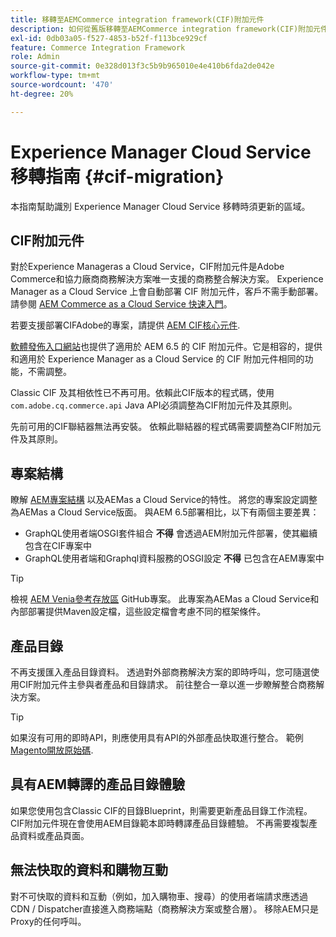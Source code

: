 ```yaml
---
title: 移轉至AEMCommerce integration framework(CIF)附加元件
description: 如何從舊版移轉至AEMCommerce integration framework(CIF)附加元件
exl-id: 0db03a05-f527-4853-b52f-f113bce929cf
feature: Commerce Integration Framework
role: Admin
source-git-commit: 0e328d013f3c5b9b965010e4e410b6fda2de042e
workflow-type: tm+mt
source-wordcount: '470'
ht-degree: 20%

---
```


# Experience Manager Cloud Service移轉指南 {#cif-migration}

本指南幫助識別 Experience Manager Cloud Service 移轉時須更新的區域。

## CIF附加元件

對於Experience Manageras a Cloud Service，CIF附加元件是Adobe Commerce和協力廠商商務解決方案唯一支援的商務整合解決方案。 Experience Manager as a Cloud Service 上會自動部署 CIF 附加元件，客戶不需手動部署。請參閱 [AEM Commerce as a Cloud Service 快速入門](getting-started.md)。

若要支援部署CIFAdobe的專案，請提供 [AEM CIF核心元件](https://github.com/adobe/aem-core-cif-components).

[軟體發佈入口網站](https://experience.adobe.com/#/downloads/content/software-distribution/en/aem.html)也提供了適用於 AEM 6.5 的 CIF 附加元件。它是相容的，提供和適用於 Experience Manager as a Cloud Service 的 CIF 附加元件相同的功能，不需調整。

Classic CIF 及其相依性已不再可用。依賴此CIF版本的程式碼，使用 `com.adobe.cq.commerce.api` Java API必須調整為CIF附加元件及其原則。

先前可用的CIF聯結器無法再安裝。 依賴此聯結器的程式碼需要調整為CIF附加元件及其原則。

## 專案結構

瞭解 [AEM專案結構](https://experienceleague.adobe.com/docs/experience-manager-cloud-service/implementing/developing/aem-project-content-package-structure.html) 以及AEMas a Cloud Service的特性。 將您的專案設定調整為AEMas a Cloud Service版面。
與AEM 6.5部署相比，以下有兩個主要差異：

* GraphQL使用者端OSGI套件組合 **不得** 會透過AEM附加元件部署，使其繼續包含在CIF專案中
* GraphQL使用者端和Graphql資料服務的OSGI設定 **不得** 已包含在AEM專案中

>[!TIP]
>
>檢視 [AEM Venia參考存放區](https://github.com/adobe/aem-cif-guides-venia) GitHub專案。 此專案為AEMas a Cloud Service和內部部署提供Maven設定檔，這些設定檔會考慮不同的框架條件。

## 產品目錄

不再支援匯入產品目錄資料。 透過對外部商務解決方案的即時呼叫，您可隨選使用CIF附加元件主參與者產品和目錄請求。 前往整合一章以進一步瞭解整合商務解決方案。

>[!TIP]
>
>如果沒有可用的即時API，則應使用具有API的外部產品快取進行整合。 範例 [Magento開放原始碼](https://business.adobe.com/products/magento/open-source.html).

## 具有AEM轉譯的產品目錄體驗

如果您使用包含Classic CIF的目錄Blueprint，則需要更新產品目錄工作流程。 CIF附加元件現在會使用AEM目錄範本即時轉譯產品目錄體驗。 不再需要複製產品資料或產品頁面。

## 無法快取的資料和購物互動

對不可快取的資料和互動（例如，加入購物車、搜尋）的使用者端請求應透過CDN / Dispatcher直接進入商務端點（商務解決方案或整合層）。 移除AEM只是Proxy的任何呼叫。
